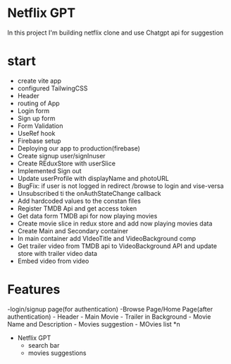# Netflix GPT
In this project I'm building netflix clone and use Chatgpt api for suggestion

# start
- create vite app
- configured TailwingCSS
- Header
- routing of App
- Login form
- Sign up form
- Form Validation
- UseRef hook
- Firebase setup
- Deploying our app to production(firebase)
- Create signup user/signInuser
- Create REduxStore with userSlice
- Implemented Sign out
- Update userProfile with displayName and photoURL
- BugFix: if user is not logged in redirect /browse to login and vise-versa
- Unsubscribed ti the onAuthStateChange callback
- Add hardcoded values to the constan files
- Register TMDB Api and get access token
- Get data form TMDB api for now playing movies
- Create movie slice in redux store and add now playing movies data
- Create Main and Secondary container
- In main container add VIdeoTitle and VideoBackground comp
- Get trailer video from TMDB api to VideoBackground API and update store with trailer video data
- Embed video from video 


# Features
-login/signup page(for authentication)
-Browse Page/Home Page(after authentication)
    - Header
    - Main Movie
        - Trailer in Background
        - Movie Name and Description
    - Movies suggestion
        - MOvies list *n
- Netflix GPT
    - search bar
    - movies suggestions